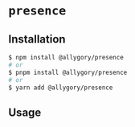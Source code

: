 # `presence`

## Installation

```sh
$ npm install @allygory/presence
# or
$ pnpm install @allygory/presence
# or
$ yarn add @allygory/presence
```

## Usage

<!-- View docs [here](https://google.com). -->
